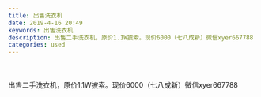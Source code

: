 ```yaml
---
title: 出售洗衣机
date: 2019-4-16 20:49
keywords: 出售洗衣机
description: 出售二手洗衣机，原价1.1W披索。现价6000（七八成新）微信xyer667788
categories: used
---
```

<td class="t_f" id="postmessage_3521441">

<br/>
<br/>
出售二手洗衣机，原价1.1W披索。现价6000（七八成新）微信xyer667788<br/>
</td>
